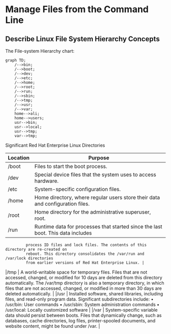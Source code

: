 # Manage Files from the Command Line


## Describe Linux File System Hierarchy Concepts

The File-system Hierarchy chart:

```mermaid
graph TD;
    /-->bin;
    /-->boot;
    /-->dev;
    /-->etc;
    /-->home;
    /-->root;
    /-->run;
    /-->sbin;
    /-->tmp;
    /-->usr;
    /-->var;
    home-->ali;
    home-->users;
    usr-->bin;
    usr-->local;
    usr-->tmp;
    var-->tmp;
```

Significant Red Hat Enterprise Linux Directories


|Location |Purpose|
|--|--|
|/boot  |    Files to start the boot process.|
|/dev   |    Special device files that the system uses to access hardware.|
|/etc   |    System-specific configuration files.|
|/home  |    Home directory, where regular users store their data and configuration files.|
|/root  |    Home directory for the administrative superuser, root.|
|/run   |    Runtime data for processes that started since the last boot. This data includes
             process ID files and lock files. The contents of this directory are re-created on
             reboot. This directory consolidates the /var/run and /var/lock directories
             from earlier versions of Red Hat Enterprise Linux. |
|/tmp   |   A world-writable space for temporary files. Files that are not accessed, changed,
            or modified for 10 days are deleted from this directory automatically. The
            /var/tmp directory is also a temporary directory, in which files that are not
            accessed, changed, or modified in more than 30 days are deleted automatically. |
|/usr   |    Installed software, shared libraries, including files, and read-only program data.
            Significant subdirectories include:
            • /usr/bin: User commands
            • /usr/sbin: System administration commands
            • /usr/local: Locally customized software |
|/var   |    System-specific variable data should persist between boots. Files that
            dynamically change, such as databases, cache directories, log files, printer-spooled documents, and website content, might be found under /var. |
